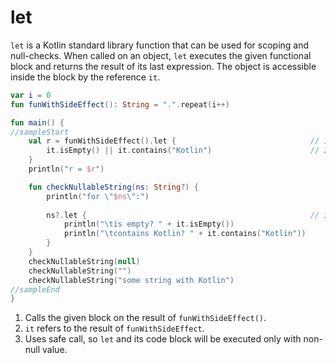 # let

`let` is a Kotlin standard library function that can be used for scoping and null-checks. When called on an object, `let` executes the given functional block and returns the result of its last expression.
The object is accessible inside the block by the reference `it`. 

<div class="language-kotlin" theme="idea" data-min-compiler-version="1.3">

```kotlin
var i = 0
fun funWithSideEffect(): String = ".".repeat(i++)

fun main() {
//sampleStart
    val r = funWithSideEffect().let {                              // 1
        it.isEmpty() || it.contains("Kotlin")                      // 2
    }
    println("r = $r")

    fun checkNullableString(ns: String?) {
        println("for \"$ns\":")
        
        ns?.let {                                                  // 3
            println("\tis empty? " + it.isEmpty())
            println("\tcontains Kotlin? " + it.contains("Kotlin"))
        }
    }
    checkNullableString(null)
    checkNullableString("")
    checkNullableString("some string with Kotlin")
//sampleEnd
}
```

</div>

1. Calls the given block on the result of `funWithSideEffect()`.
2. `it` refers to the result of `funWithSideEffect`.
3. Uses safe call, so `let` and its code block will be executed only with non-null value.   
